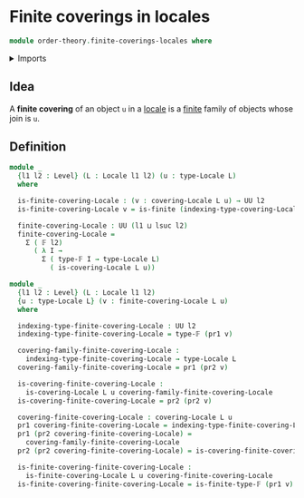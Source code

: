 # Finite coverings in locales

```agda
module order-theory.finite-coverings-locales where
```

<details><summary>Imports</summary>

```agda
open import foundation.dependent-pair-types
open import foundation.universe-levels

open import order-theory.coverings-locales
open import order-theory.locales

open import univalent-combinatorics.finite-types
```

</details>

## Idea

A **finite covering** of an object `u` in a [locale](order-theory.locales.md) is
a [finite](univalent-combinatorics.finite-types.md) family of objects whose join
is `u`.

## Definition

```agda
module _
  {l1 l2 : Level} (L : Locale l1 l2) (u : type-Locale L)
  where

  is-finite-covering-Locale : (v : covering-Locale L u) → UU l2
  is-finite-covering-Locale v = is-finite (indexing-type-covering-Locale L v)

  finite-covering-Locale : UU (l1 ⊔ lsuc l2)
  finite-covering-Locale =
    Σ ( 𝔽 l2)
      ( λ I →
        Σ ( type-𝔽 I → type-Locale L)
          ( is-covering-Locale L u))

module _
  {l1 l2 : Level} (L : Locale l1 l2)
  {u : type-Locale L} (v : finite-covering-Locale L u)
  where

  indexing-type-finite-covering-Locale : UU l2
  indexing-type-finite-covering-Locale = type-𝔽 (pr1 v)

  covering-family-finite-covering-Locale :
    indexing-type-finite-covering-Locale → type-Locale L
  covering-family-finite-covering-Locale = pr1 (pr2 v)

  is-covering-finite-covering-Locale :
    is-covering-Locale L u covering-family-finite-covering-Locale
  is-covering-finite-covering-Locale = pr2 (pr2 v)

  covering-finite-covering-Locale : covering-Locale L u
  pr1 covering-finite-covering-Locale = indexing-type-finite-covering-Locale
  pr1 (pr2 covering-finite-covering-Locale) =
    covering-family-finite-covering-Locale
  pr2 (pr2 covering-finite-covering-Locale) = is-covering-finite-covering-Locale

  is-finite-covering-finite-covering-Locale :
    is-finite-covering-Locale L u covering-finite-covering-Locale
  is-finite-covering-finite-covering-Locale = is-finite-type-𝔽 (pr1 v)
```
